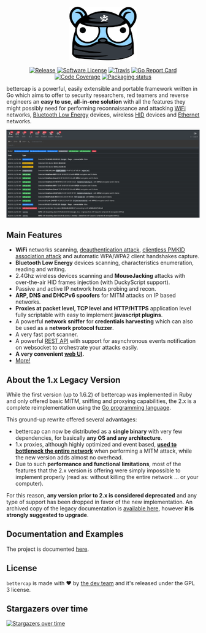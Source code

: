 <p align="center">
  <img alt="BetterCap" src="https://raw.githubusercontent.com/bettercap/media/master/logo.png" height="140" />
  <p align="center">
    <a href="https://github.com/bettercap/bettercap/releases/latest"><img alt="Release" src="https://img.shields.io/github/release/bettercap/bettercap.svg?style=flat-square"></a>
    <a href="https://github.com/bettercap/bettercap/blob/master/LICENSE.md"><img alt="Software License" src="https://img.shields.io/badge/license-GPL3-brightgreen.svg?style=flat-square"></a>
    <a href="https://travis-ci.org/bettercap/bettercap"><img alt="Travis" src="https://img.shields.io/travis/bettercap/bettercap/master.svg?style=flat-square"></a>
    <a href="https://goreportcard.com/report/github.com/bettercap/bettercap"><img alt="Go Report Card" src="https://goreportcard.com/badge/github.com/bettercap/bettercap?style=flat-square&fuckgithubcache=1"></a>
    <a href="https://codecov.io/gh/bettercap/bettercap"><img alt="Code Coverage" src="https://img.shields.io/codecov/c/github/bettercap/bettercap/master.svg?style=flat-square"></a>
    <a href="https://repology.org/project/bettercap/versions"><img src="https://repology.org/badge/tiny-repos/bettercap.svg" alt="Packaging status"></a>
  </p>
</p>

bettercap is a powerful, easily extensible and portable framework written in Go which aims to offer to security researchers, red teamers and reverse engineers an **easy to use**, **all-in-one solution** with all the features they might possibly need for performing reconnaissance and attacking [WiFi](https://www.bettercap.org/modules/wifi/) networks, [Bluetooth Low Energy](https://www.bettercap.org/modules/ble/) devices, wireless [HID](https://www.bettercap.org/modules/hid/) devices and [Ethernet](https://www.bettercap.org/modules/ethernet) networks.

![UI](https://raw.githubusercontent.com/bettercap/media/master/ui-events.png)

## Main Features

* **WiFi** networks scanning, [deauthentication attack](https://www.evilsocket.net/2018/07/28/Project-PITA-Writeup-build-a-mini-mass-deauther-using-bettercap-and-a-Raspberry-Pi-Zero-W/), [clientless PMKID association attack](https://www.evilsocket.net/2019/02/13/Pwning-WiFi-networks-with-bettercap-and-the-PMKID-client-less-attack/) and automatic WPA/WPA2 client handshakes capture.
* **Bluetooth Low Energy** devices scanning, characteristics enumeration, reading and writing.
* 2.4Ghz wireless devices scanning and **MouseJacking** attacks with over-the-air HID frames injection (with DuckyScript support).
* Passive and active IP network hosts probing and recon.
* **ARP, DNS and DHCPv6 spoofers** for MITM attacks on IP based networks.
* **Proxies at packet level, TCP level and HTTP/HTTPS** application level fully scriptable with easy to implement **javascript plugins**.
* A powerful **network sniffer** for **credentials harvesting** which can also be used as a **network protocol fuzzer**.
* A very fast port scanner.
* A powerful [REST API](https://www.bettercap.org/modules/core/api.rest/) with support for asynchronous events notification on websocket to orchestrate your attacks easily.
* **A very convenient [web UI](https://www.bettercap.org/usage/#web-ui).**
* [More!](https://www.bettercap.org/modules/)

## About the 1.x Legacy Version

While the first version (up to 1.6.2) of bettercap was implemented in Ruby and only offered basic MITM, sniffing and proxying capabilities, the 2.x is a complete reimplementation using the [Go programming language](https://golang.org/). 

This ground-up rewrite offered several advantages:

* bettercap can now be distributed as a **single binary** with very few dependencies, for basically **any OS and any architecture**.
* 1.x proxies, although highly optimized and event based, **[used to bottleneck the entire network](https://en.wikipedia.org/wiki/Global_interpreter_lock)** when performing a MITM attack, while the new version adds almost no overhead.
* Due to such **performance and functional limitations**, most of the features that the 2.x version is offering were simply impossible to implement properly (read as: without killing the entire network ... or your computer).

For this reason, **any version prior to 2.x is considered deprecated** and any type of support has been dropped in favor of the new implementation. An archived copy of the legacy documentation is [available here](https://www.bettercap.org/legacy/), however **it is strongly suggested to upgrade**.

## Documentation and Examples

The project is documented [here](https://www.bettercap.org/).

## License

`bettercap` is made with ♥  by [the dev team](https://github.com/orgs/bettercap/people) and it's released under the GPL 3 license.

## Stargazers over time

[![Stargazers over time](https://starchart.cc/bettercap/bettercap.svg)](https://starchart.cc/bettercap/bettercap)
